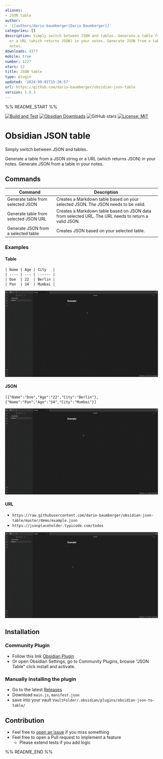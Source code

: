 ```yaml
---
aliases:
- JSON table
author:
- '[[authors/dario-baumberger|Dario Baumberger]]'
categories: []
description: Simply switch between JSON and tables. Generate a table from a JSON string
  or a URL (which returns JSON) in your notes. Generate JSON from a table in your
  notes.
downloads: 4377
mobile: true
number: 1227
stars: 12
title: JSON table
type: plugin
updated: '2024-09-01T15:26:57'
url: https://github.com/dario-baumberger/obsidian-json-table
version: 1.0.3
---
```


%% README_START %%

[![Build and Test](https://github.com/dario-baumberger/obsidian-json-table/actions/workflows/build.yml/badge.svg)](https://github.com/dario-baumberger/obsidian-json-table/actions/workflows/build.yml)
[![Obsidian Downloads](https://img.shields.io/badge/dynamic/json?color=7e6ad6&labelColor=34208c&label=Obsidian%20Downloads&query=$['json-table'].downloads&url=https://raw.githubusercontent.com/obsidianmd/obsidian-releases/master/community-plugin-stats.json&)](obsidian://show-plugin?id=json-table)
![GitHub stars](https://img.shields.io/github/stars/dario-baumberger/obsidian-json-table?style=flat)
[![License: MIT](https://img.shields.io/badge/License-MIT-yellow.svg)](https://github.com/dario-baumberger/obsidian-json-table/blob/master/LICENCE)

# Obsidian JSON table

Simply switch between JSON and tables.

Generate a table from a JSON string or a URL (which returns JSON) in your notes. Generate JSON from a table in your notes.

## Commands

| Command                               | Description                                                                                          |
| ------------------------------------- | ---------------------------------------------------------------------------------------------------- |
| Generate table from selected JSON     | Creates a Markdown table based on your selected JSON. The JSON needs to be valid.                    |
| Generate table from selected JSON URL | Creates a Markdown table based on JSON data from selected URL. The URL needs to return a valid JSON. |
| Generate JSON from a selected table   | Creates JSON based on your selected table.                                                           |

### Examples

#### Table

```
| Name | Age | City   |
| ---- | --- | ------ |
| Doe  | 22  | Berlin |
| Pan  | 34  | Mumbai |
```

![Table to JSON](https://raw.githubusercontent.com/dario-baumberger/obsidian-json-table/HEAD/demo/table-to-json.gif)

#### JSON

```
[{"Name":"Doe","Age":"22","City":"Berlin"},{"Name":"Pan","Age":"34","City":"Mumbai"}]
```

![JSON to Table](https://raw.githubusercontent.com/dario-baumberger/obsidian-json-table/HEAD/demo/json-to-table.gif)

#### URL

-   `https://raw.githubusercontent.com/dario-baumberger/obsidian-json-table/master/demo/example.json`
-   `https://jsonplaceholder.typicode.com/todos`

![URL to Table](https://raw.githubusercontent.com/dario-baumberger/obsidian-json-table/HEAD/demo/url-to-table.gif)

## Installation

### Community Plugin

-   Follow this link [Obsidian Plugin](https://obsidian.md/plugins?id=json-table)
-   Or open Obsidian Settings, go to Community Plugins, browse "JSON Table" click install and activate.

### Manually installing the plugin

-   Go to the latest [Releases](https://github.com/dario-baumberger/obsidian-json-table/releases)
-   Download `main.js`, `manifest.json`
-   save into your vault `VaultFolder/.obsidian/plugins/obsidian-json-to-table/`

## Contribution

-   Feel free to [open an issue](https://github.com/dario-baumberger/obsidian-json-table/issues) if you miss something
-   Feel free to open a Pull request to implement a feature
    -   Please extend tests if you add logic


%% README_END %%